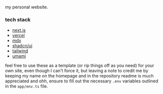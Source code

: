 my personal website.

### tech stack

- [next.js](https://nextjs.org/)
- [vercel](https://vercel.com)
- [mdx](https://mdxjs.com/)
- [shadcn/ui](https://ui.shadcn.com/)
- [tailwind](https://tailwindcss.com)
- [umami](https://umami.is/)

feel free to use these as a template (or rip things off as you need) for your own site, even though I can't force it, but leaving a note to credit me by keeping my name on the homepage and in the repository readme is much appreciated and ohh, ensure to fill out the necessary `.env` variables outlined in the `app/env.ts` file.